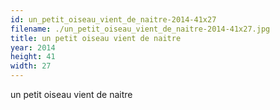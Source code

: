 ```yaml
---
id: un_petit_oiseau_vient_de_naitre-2014-41x27
filename: ./un_petit_oiseau_vient_de_naitre-2014-41x27.jpg
title: un petit oiseau vient de naitre
year: 2014
height: 41
width: 27
---
```


un petit oiseau vient de naitre
